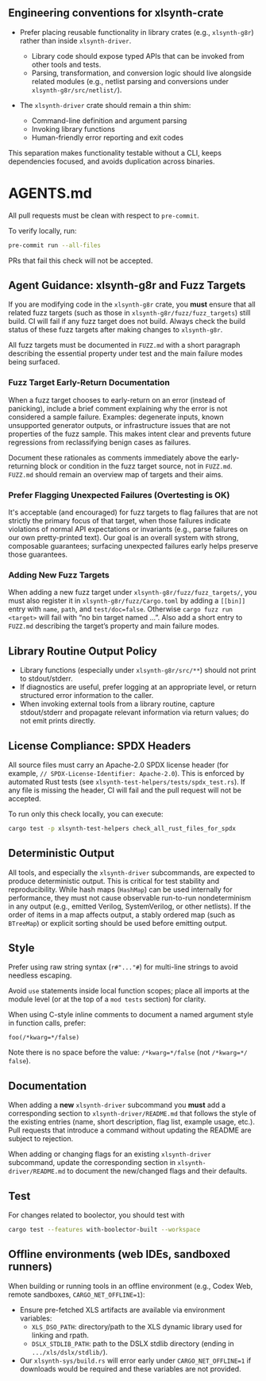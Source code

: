 ## Engineering conventions for xlsynth-crate

- Prefer placing reusable functionality in library crates (e.g., `xlsynth-g8r`) rather than inside `xlsynth-driver`.

  - Library code should expose typed APIs that can be invoked from other tools and tests.
  - Parsing, transformation, and conversion logic should live alongside related modules (e.g., netlist parsing and conversions under `xlsynth-g8r/src/netlist/`).

- The `xlsynth-driver` crate should remain a thin shim:

  - Command-line definition and argument parsing
  - Invoking library functions
  - Human-friendly error reporting and exit codes

This separation makes functionality testable without a CLI, keeps dependencies focused, and avoids duplication across binaries.

# AGENTS.md

All pull requests must be clean with respect to `pre-commit`.

To verify locally, run:

```bash
pre-commit run --all-files
```

PRs that fail this check will not be accepted.

## Agent Guidance: xlsynth-g8r and Fuzz Targets

If you are modifying code in the `xlsynth-g8r` crate, you **must** ensure that all related fuzz targets (such as those in `xlsynth-g8r/fuzz/fuzz_targets`) still build. CI will fail if any fuzz target does not build. Always check the build status of these fuzz targets after making changes to `xlsynth-g8r`.

All fuzz targets must be documented in `FUZZ.md` with a short paragraph describing the essential property under test and the main failure modes being surfaced.

### Fuzz Target Early-Return Documentation

When a fuzz target chooses to early-return on an error (instead of panicking), include a brief comment explaining why the error is not considered a sample failure. Examples: degenerate inputs, known unsupported generator outputs, or infrastructure issues that are not properties of the fuzz sample. This makes intent clear and prevents future regressions from reclassifying benign cases as failures.

Document these rationales as comments immediately above the early-returning block or condition in the fuzz target source, not in `FUZZ.md`. `FUZZ.md` should remain an overview map of targets and their aims.

### Prefer Flagging Unexpected Failures (Overtesting is OK)

It's acceptable (and encouraged) for fuzz targets to flag failures that are not strictly the primary focus of that target, when those failures indicate violations of normal API expectations or invariants (e.g., parse failures on our own pretty-printed text). Our goal is an overall system with strong, composable guarantees; surfacing unexpected failures early helps preserve those guarantees.

### Adding New Fuzz Targets

When adding a new fuzz target under `xlsynth-g8r/fuzz/fuzz_targets/`, you must also register it in `xlsynth-g8r/fuzz/Cargo.toml` by adding a `[[bin]]` entry with `name`, `path`, and `test/doc=false`. Otherwise `cargo fuzz run <target>` will fail with “no bin target named …”. Also add a short entry to `FUZZ.md` describing the target’s property and main failure modes.

## Library Routine Output Policy

- Library functions (especially under `xlsynth-g8r/src/**`) should not print to stdout/stderr.
- If diagnostics are useful, prefer logging at an appropriate level, or return structured
  error information to the caller.
- When invoking external tools from a library routine, capture stdout/stderr and propagate
  relevant information via return values; do not emit prints directly.

## License Compliance: SPDX Headers

All source files must carry an Apache-2.0 SPDX license header (for example, `// SPDX-License-Identifier: Apache-2.0`). This is enforced by automated Rust tests (see `xlsynth-test-helpers/tests/spdx_test.rs`). If any file is missing the header, CI will fail and the pull request will not be accepted.

To run only this check locally, you can execute:

```bash
cargo test -p xlsynth-test-helpers check_all_rust_files_for_spdx
```

## Deterministic Output

All tools, and especially the `xlsynth-driver` subcommands, are expected to produce deterministic output. This is critical for test stability and reproducibility. While hash maps (`HashMap`) can be used internally for performance, they must not cause observable run-to-run nondeterminism in any output (e.g., emitted Verilog, SystemVerilog, or other netlists). If the order of items in a map affects output, a stably ordered map (such as `BTreeMap`) or explicit sorting should be used before emitting output.

## Style

Prefer using raw string syntax (`r#"..."#`) for multi-line strings to avoid needless escaping.

Avoid `use` statements inside local function scopes; place all imports at the
module level (or at the top of a `mod tests` section) for clarity.

When using C-style inline comments to document a named argument style in function calls, prefer:

```text
foo(/*kwarg=*/false)
```

Note there is no space before the value: `/*kwarg=*/false` (not `/*kwarg=*/ false`).

## Documentation

When adding a **new** `xlsynth-driver` subcommand you **must** add a corresponding
section to `xlsynth-driver/README.md` that follows the style of the existing
entries (name, short description, flag list, example usage, etc.). Pull requests
that introduce a command without updating the README are subject to rejection.

When adding or changing flags for an existing `xlsynth-driver` subcommand, update the corresponding section in `xlsynth-driver/README.md` to document the new/changed flags and their defaults.

## Test

For changes related to boolector, you should test with

```bash
cargo test --features with-boolector-built --workspace
```

## Offline environments (web IDEs, sandboxed runners)

When building or running tools in an offline environment (e.g., Codex Web, remote sandboxes, `CARGO_NET_OFFLINE=1`):

- Ensure pre-fetched XLS artifacts are available via environment variables:
  - `XLS_DSO_PATH`: directory/path to the XLS dynamic library used for linking and rpath.
  - `DSLX_STDLIB_PATH`: path to the DSLX stdlib directory (ending in `.../xls/dslx/stdlib/`).
- Our `xlsynth-sys/build.rs` will error early under `CARGO_NET_OFFLINE=1` if downloads would be required and these variables are not provided.
